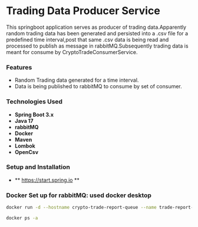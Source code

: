 # Trading Data Producer Service

This springboot application serves as producer of trading data.Apparently random trading data
has been generated and persisted into a .csv file for a predefined time interval,post that same
.csv data is being read and processed to publish as message in rabbitMQ.Subsequently trading data
is meant for consume by CryptoTradeConsumerService.

### Features

- Random Trading data generated for a time interval.
- Data is being published to rabbitMQ to consume by set of consumer.

### Technologies Used

- **Spring Boot 3.x**
- **Java 17**
- **rabbitMQ**
- **Docker**
- **Maven**
- **Lombok**
- **OpenCsv**

### Setup and Installation

- ** https://start.spring.io **

### Docker Set up for rabbitMQ: used docker desktop

```bash
docker run -d --hostname crypto-trade-report-queue --name trade-report-queue -e RABBITMQ_DEFAULT_USER=<*****> -e RABBITMQ_DEFAULT_PASS=<*****>  -p 5672:5672 -p 15672:15672 rabbitmq:4.0.4-management

docker ps -a

```
